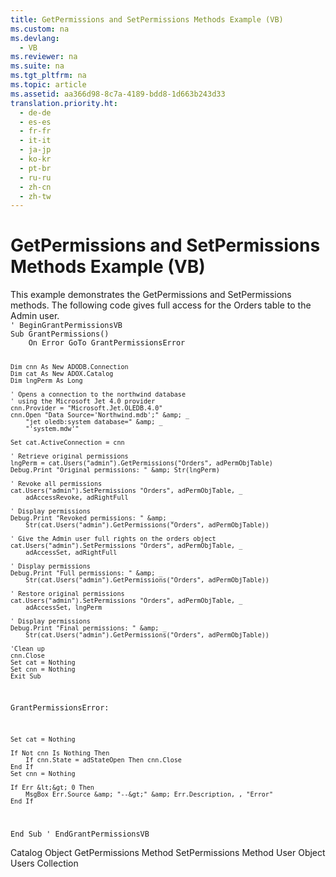 ```yaml
---
title: GetPermissions and SetPermissions Methods Example (VB)
ms.custom: na
ms.devlang: 
  - VB
ms.reviewer: na
ms.suite: na
ms.tgt_pltfrm: na
ms.topic: article
ms.assetid: aa366d98-8c7a-4189-bdd8-1d663b243d33
translation.priority.ht: 
  - de-de
  - es-es
  - fr-fr
  - it-it
  - ja-jp
  - ko-kr
  - pt-br
  - ru-ru
  - zh-cn
  - zh-tw
---
```

# GetPermissions and SetPermissions Methods Example (VB)
<?xml version="1.0" encoding="utf-8"?>
<developerReferenceWithoutSyntaxDocument xmlns="http://ddue.schemas.microsoft.com/authoring/2003/5" xmlns:xlink="http://www.w3.org/1999/xlink" xmlns:xsi="http://www.w3.org/2001/XMLSchema-instance" xsi:schemaLocation="http://ddue.schemas.microsoft.com/authoring/2003/5 http://dduestorage.blob.core.windows.net/ddueschema/developer.xsd">
  <introduction>
    <para>This example demonstrates the <legacyLink xlink:href="df201c1f-c76a-465d-98f0-83b7fc36e6e3">GetPermissions</legacyLink> and <legacyLink xlink:href="b7f925d7-b05c-4376-bb49-f8d2c17b8b24">SetPermissions</legacyLink> methods. The following code gives full access for the Orders table to the Admin user.</para>
  </introduction>
  <section>
    <content>
      <code>' BeginGrantPermissionsVB
Sub GrantPermissions()
    On Error GoTo GrantPermissionsError
    
    Dim cnn As New ADODB.Connection
    Dim cat As New ADOX.Catalog
    Dim lngPerm As Long

    ' Opens a connection to the northwind database
    ' using the Microsoft Jet 4.0 provider
    cnn.Provider = "Microsoft.Jet.OLEDB.4.0"
    cnn.Open "Data Source='Northwind.mdb';" &amp; _
        "jet oledb:system database=" &amp; _
        "'system.mdw'"

    Set cat.ActiveConnection = cnn

    ' Retrieve original permissions
    lngPerm = cat.Users("admin").GetPermissions("Orders", adPermObjTable)
    Debug.Print "Original permissions: " &amp; Str(lngPerm)
    
    ' Revoke all permissions
    cat.Users("admin").SetPermissions "Orders", adPermObjTable, _
        adAccessRevoke, adRightFull
    
    ' Display permissions
    Debug.Print "Revoked permissions: " &amp; _
        Str(cat.Users("admin").GetPermissions("Orders", adPermObjTable))
    
    ' Give the Admin user full rights on the orders object
    cat.Users("admin").SetPermissions "Orders", adPermObjTable, _
        adAccessSet, adRightFull

    ' Display permissions
    Debug.Print "Full permissions: " &amp; _
        Str(cat.Users("admin").GetPermissions("Orders", adPermObjTable))

    ' Restore original permissions
    cat.Users("admin").SetPermissions "Orders", adPermObjTable, _
        adAccessSet, lngPerm

    ' Display permissions
    Debug.Print "Final permissions: " &amp; _
        Str(cat.Users("admin").GetPermissions("Orders", adPermObjTable))
    
    'Clean up
    cnn.Close
    Set cat = Nothing
    Set cnn = Nothing
    Exit Sub
    
GrantPermissionsError:
    
    Set cat = Nothing
    
    If Not cnn Is Nothing Then
        If cnn.State = adStateOpen Then cnn.Close
    End If
    Set cnn = Nothing
    
    If Err &lt;&gt; 0 Then
        MsgBox Err.Source &amp; "--&gt;" &amp; Err.Description, , "Error"
    End If
    
End Sub
' EndGrantPermissionsVB</code>
    </content>
  </section>
  <relatedTopics>
<link xlink:href="bb651639-a488-4e38-b6de-0ed99fa4dd92">Catalog Object</link>
<link xlink:href="df201c1f-c76a-465d-98f0-83b7fc36e6e3">GetPermissions Method</link>
<link xlink:href="b7f925d7-b05c-4376-bb49-f8d2c17b8b24">SetPermissions Method</link>
<link xlink:href="f68e32ce-ef7c-407d-bdb5-d280947ae0e2">User Object</link>
<link xlink:href="0a30fa74-6f10-4410-bd70-882e7c43cd46">Users Collection</link>
</relatedTopics>
</developerReferenceWithoutSyntaxDocument>